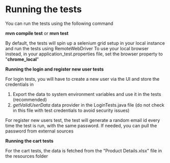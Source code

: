 # Running the tests

You can run the tests using the following command

**mvn compile test** or **mvn test**

By default, the tests will spin up a selenium grid setup in your local instance and run the tests using RemoteWebDriver
To use your local browser instead, in your application_test.properties file, set the browser property to "**chrome_local**"

**Running the login and register new user tests**

For login tests, you will have to create a new user via the UI and store the credentials in

1. Export the data to system environment variables and use it in the tests (recommended)
2. _getValidUserData_ data provider in the LoginTests.java file (do not check in this file with test credentials to avoid security issues)

For register new users test, the test will generate a random email id every time the test is run, with the same password. If needed, you can pull the password from external sources

**Running the cart tests**

For the cart tests, the data is fetched from the "Product Details.xlsx" file in the resources folder
